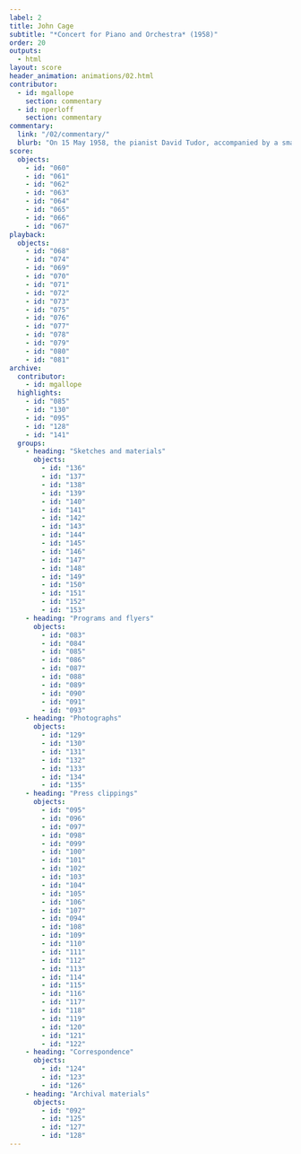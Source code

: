 ```yaml
---
label: 2
title: John Cage
subtitle: "*Concert for Piano and Orchestra* (1958)"
order: 20
outputs: 
  - html
layout: score
header_animation: animations/02.html
contributor:
  - id: mgallope
    section: commentary
  - id: nperloff
    section: commentary
commentary:
  link: "/02/commentary/"
  blurb: "On 15 May 1958, the pianist David Tudor, accompanied by a small orchestra of eight players, performed a compendium of John Cage’s inventive, chance-derived musical notations in front of an audience of hundreds at New York’s Town Hall. To prepare for his performance—one that critics associated with insanity, violence, and grotesque comedy—Tudor devised a customized system that translated Cage’s notations into a fastidiously detailed score."
score:
  objects:
    - id: "060"
    - id: "061"
    - id: "062"
    - id: "063"
    - id: "064"
    - id: "065"
    - id: "066"
    - id: "067"
playback:
  objects:
    - id: "068"
    - id: "074"
    - id: "069"
    - id: "070"
    - id: "071"
    - id: "072"
    - id: "073"
    - id: "075"
    - id: "076"
    - id: "077"
    - id: "078"
    - id: "079"
    - id: "080"
    - id: "081"
archive: 
  contributor:
    - id: mgallope
  highlights:
    - id: "085"
    - id: "130"
    - id: "095"
    - id: "128"
    - id: "141"
  groups:
    - heading: "Sketches and materials"
      objects:
        - id: "136"
        - id: "137"
        - id: "138"
        - id: "139"
        - id: "140"
        - id: "141"
        - id: "142"
        - id: "143"
        - id: "144"
        - id: "145"
        - id: "146"
        - id: "147"
        - id: "148"
        - id: "149"
        - id: "150"
        - id: "151"
        - id: "152"
        - id: "153"
    - heading: "Programs and flyers"
      objects:
        - id: "083"
        - id: "084"
        - id: "085"
        - id: "086"
        - id: "087"
        - id: "088"
        - id: "089"
        - id: "090"
        - id: "091"
        - id: "093"
    - heading: "Photographs"
      objects:
        - id: "129"
        - id: "130"
        - id: "131"
        - id: "132"
        - id: "133"
        - id: "134"
        - id: "135"
    - heading: "Press clippings"
      objects:
        - id: "095"
        - id: "096"
        - id: "097"
        - id: "098"
        - id: "099"
        - id: "100"
        - id: "101"
        - id: "102"
        - id: "103"
        - id: "104"
        - id: "105"
        - id: "106"
        - id: "107"
        - id: "094"
        - id: "108"
        - id: "109"
        - id: "110"
        - id: "111"
        - id: "112"
        - id: "113"
        - id: "114"
        - id: "115"
        - id: "116"
        - id: "117"
        - id: "118"
        - id: "119"
        - id: "120"
        - id: "121"
        - id: "122"
    - heading: "Correspondence"
      objects:
        - id: "124"
        - id: "123"
        - id: "126"
    - heading: "Archival materials"
      objects:
        - id: "092"
        - id: "125"
        - id: "127"
        - id: "128"
---
```

